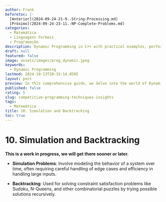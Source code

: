 ```yaml
---
author: Frank
beforetoc: |-
  [Anterior](2024-09-24-21-9.-String-Processing.md)
  [Próximo](2024-09-24-23-11.-NP-Complete-Problems.md)
categories:
  - Matemática
  - Linguagens Formais
  - Programação
description: Dynamic Programming in C++ with practical examples, performance analysis, and detailed explanations to optimize your coding skills and algorithm efficiency.
draft: null
featured: false
image: assets/images/prog_dynamic.jpeg
keywords:
  - Dynamic Programming
lastmod: 2024-10-13T20:33:14.059Z
layout: post
preview: In this comprehensive guide, we delve into the world of Dynamic Programming with C++. Learn the core principles of Competitive Programming, explore various algorithmic examples, and understand performance differences through detailed code comparisons. Perfect for developers looking to optimize their coding skills and boost algorithm efficiency.
published: false
rating: 5
slug: competitive-programming-techniques-insights
tags:
  - Matemática
title: 10. Simulation and Backtracking
toc: true
---
```


# 10. Simulation and Backtracking


**This is a work in progress, we will get there sooner or later.**


- **Simulation Problems**: Involve modeling the behavior of a system over time, often requiring careful handling of edge cases and efficiency in handling large inputs.

- **Backtracking**: Used for solving constraint satisfaction problems like Sudoku, N-Queens, and other combinatorial puzzles by trying possible solutions recursively.
